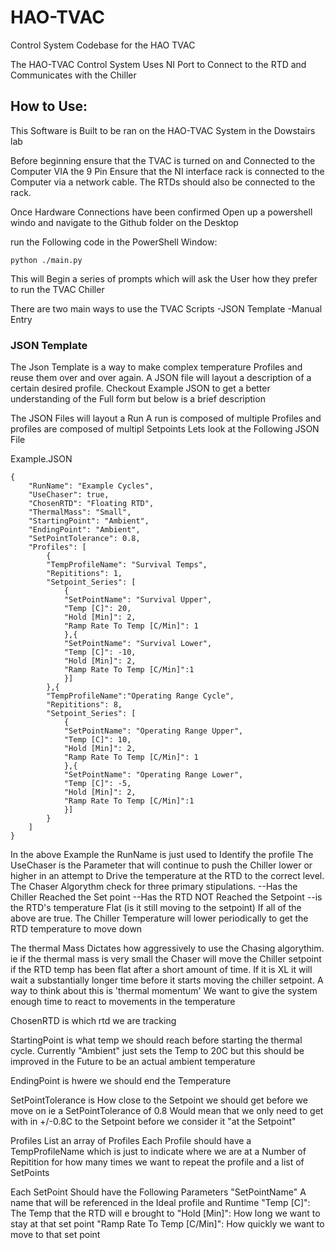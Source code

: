 # HAO-TVAC
Control System Codebase for the HAO TVAC

The HAO-TVAC Control System Uses NI Port to Connect to the RTD
and Communicates with the Chiller

## How to Use:
This Software is Built to be ran on the HAO-TVAC System in the Dowstairs lab

Before beginning ensure that the TVAC is turned on and Connected to the Computer VIA the 9 Pin
Ensure that the NI interface rack is connected to the Computer via a network cable. The RTDs should also be connected to the rack.

Once Hardware Connections have been confirmed 
Open up a powershell windo and navigate to the Github folder on the Desktop

run the Following code in the PowerShell Window:

`python ./main.py`

This will Begin a series of prompts which will ask the User how they prefer to run the TVAC Chiller

There are two main ways to use the TVAC Scripts
  -JSON Template
  -Manual Entry
  
### JSON Template
The Json Template is a way to make complex temperature Profiles and reuse them over and over again.
A JSON file will layout a description of a certain desired profile.
Checkout Example JSON to get a better understanding of the Full form but below is a brief description

The JSON Files will layout a Run
A run is composed of multiple Profiles
and profiles are composed of multipl Setpoints
Lets look at the Following JSON File

Example.JSON
```
{
    "RunName": "Example Cycles",
    "UseChaser": true,
    "ChosenRTD": "Floating RTD",
    "ThermalMass": "Small",
    "StartingPoint": "Ambient",
    "EndingPoint": "Ambient",
    "SetPointTolerance": 0.8,
    "Profiles": [
        {  
        "TempProfileName": "Survival Temps",
        "Repititions": 1,
        "Setpoint_Series": [
            {
            "SetPointName": "Survival Upper",
            "Temp [C]": 20,
            "Hold [Min]": 2,
            "Ramp Rate To Temp [C/Min]": 1
            },{
            "SetPointName": "Survival Lower",
            "Temp [C]": -10,
            "Hold [Min]": 2,
            "Ramp Rate To Temp [C/Min]":1
            }]
        },{
        "TempProfileName":"Operating Range Cycle",
        "Repititions": 8,
        "Setpoint_Series": [
            {
            "SetPointName": "Operating Range Upper",
            "Temp [C]": 10,
            "Hold [Min]": 2,
            "Ramp Rate To Temp [C/Min]": 1
            },{
            "SetPointName": "Operating Range Lower",
            "Temp [C]": -5,
            "Hold [Min]": 2,
            "Ramp Rate To Temp [C/Min]":1
            }]
        }
    ]
}
```

In the above Example the RunName is just used to Identify the profile
The UseChaser is the Parameter that will continue to push the Chiller lower or higher in an attempt to Drive the temperature at the RTD to the correct level.
The Chaser Algorythm check for three primary stipulations. 
--Has the Chiller Reached the Set point
--Has the RTD NOT Reached the Setpoint
--is the RTD's temperature Flat (is it still moving to the setpoint)
If all of the above are true. The Chiller Temperature will lower periodically to get the RTD temperature to move down

The thermal Mass Dictates how aggressively to use the Chasing algorythim. ie if the thermal mass is very small the Chaser will move the Chiller setpoint if the RTD temp has been flat after a short amount of time. If it is XL it will wait a substantially longer time before it starts moving the chiller setpoint. A way to think about this is 'thermal momentum' We want to give the system enough time to react to movements in the temperature

ChosenRTD is which rtd we are tracking

StartingPoint is what temp we should reach before starting the thermal cycle. Currently "Ambient" just sets the Temp to 20C but this should be improved in the Future to be an actual ambient temperature

EndingPoint is hwere we should end the Temperature

SetPointTolerance is How close to the Setpoint we should get before we move on ie a SetPointTolerance of 0.8 Would mean that we only need to get with in +/-0.8C to the Setpoint before we consider it "at the Setpoint"


Profiles List an array of Profiles
Each Profile should have a TempProfileName which is just to indicate where we are at
a Number of Repitition for how many times we want to repeat the profile
and a list of SetPoints


Each SetPoint Should have the Following Parameters
"SetPointName" A name that will be referenced in the Ideal profile and Runtime
"Temp [C]": The Temp that the RTD will e brought to
"Hold [Min]": How long we want to stay at that set point
"Ramp Rate To Temp [C/Min]": How quickly we want to move to that set point
